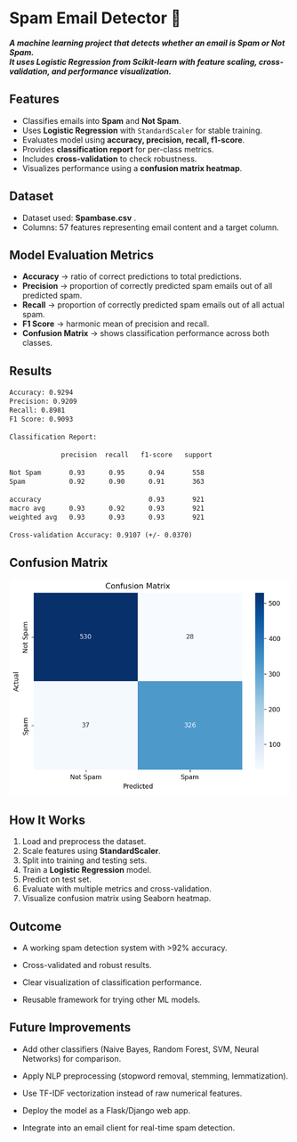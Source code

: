 # Spam Email Detector 📧  
***A machine learning project that detects whether an email is **Spam** or **Not Spam**.  
It uses **Logistic Regression** from Scikit-learn with feature scaling, cross-validation, and performance visualization.***  



## Features  
- Classifies emails into **Spam** and **Not Spam**.  
- Uses **Logistic Regression** with `StandardScaler` for stable training.  
- Evaluates model using **accuracy, precision, recall, f1-score**.  
- Provides **classification report** for per-class metrics.  
- Includes **cross-validation** to check robustness.  
- Visualizes performance using a **confusion matrix heatmap**.  



## Dataset  
- Dataset used: **Spambase.csv** .  
- Columns: 57 features representing email content and a target column.


## Model Evaluation Metrics  
- **Accuracy** → ratio of correct predictions to total predictions.  
- **Precision** → proportion of correctly predicted spam emails out of all predicted spam.  
- **Recall** → proportion of correctly predicted spam emails out of all actual spam.  
- **F1 Score** → harmonic mean of precision and recall.  
- **Confusion Matrix** → shows classification performance across both classes.  



## Results  
```
Accuracy: 0.9294
Precision: 0.9209
Recall: 0.8981
F1 Score: 0.9093

Classification Report:

             precision  recall   f1-score   support

Not Spam       0.93      0.95      0.94       558
Spam           0.92      0.90      0.91       363

accuracy                           0.93       921
macro avg      0.93      0.92      0.93       921
weighted avg   0.93      0.93      0.93       921

Cross-validation Accuracy: 0.9107 (+/- 0.0370)
```

## Confusion Matrix  
![Confusion Matrix](images/confusion_matrix.png)  


## How It Works  
1. Load and preprocess the dataset.  
2. Scale features using **StandardScaler**.  
3. Split into training and testing sets.  
4. Train a **Logistic Regression** model.  
5. Predict on test set.  
6. Evaluate with multiple metrics and cross-validation.  
7. Visualize confusion matrix using Seaborn heatmap.  


## Outcome
- A working spam detection system with >92% accuracy.

- Cross-validated and robust results.

- Clear visualization of classification performance.

- Reusable framework for trying other ML models.

## Future Improvements

- Add other classifiers (Naive Bayes, Random Forest, SVM, Neural Networks) for comparison.

- Apply NLP preprocessing (stopword removal, stemming, lemmatization).

- Use TF-IDF vectorization instead of raw numerical features.

- Deploy the model as a Flask/Django web app.

- Integrate into an email client for real-time spam detection.
